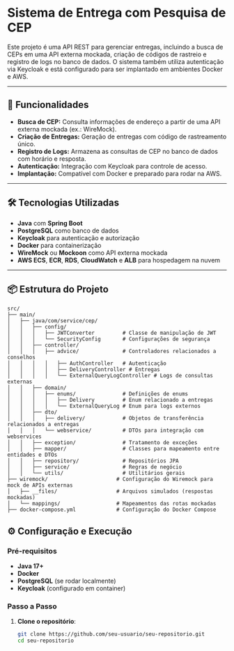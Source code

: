 # Sistema de Entrega com Pesquisa de CEP

Este projeto é uma API REST para gerenciar entregas, incluindo a busca de CEPs em uma API externa mockada, criação de códigos de rastreio e registro de logs no banco de dados. O sistema também utiliza autenticação via Keycloak e está configurado para ser implantado em ambientes Docker e AWS.

---

## 🚀 Funcionalidades

- **Busca de CEP:** Consulta informações de endereço a partir de uma API externa mockada (ex.: WireMock).
- **Criação de Entregas:** Geração de entregas com código de rastreamento único.
- **Registro de Logs:** Armazena as consultas de CEP no banco de dados com horário e resposta.
- **Autenticação:** Integração com Keycloak para controle de acesso.
- **Implantação:** Compatível com Docker e preparado para rodar na AWS.

---

## 🛠️ Tecnologias Utilizadas

- **Java** com **Spring Boot**
- **PostgreSQL** como banco de dados
- **Keycloak** para autenticação e autorização
- **Docker** para containerização
- **WireMock** ou **Mockoon** como API externa mockada
- **AWS ECS**, **ECR**, **RDS**, **CloudWatch** e **ALB** para hospedagem na nuvem

---

## 📦 Estrutura do Projeto
```
src/
├── main/
│   ├── java/com/service/cep/
│   │   ├── config/
│   │   │   ├── JWTConverter         # Classe de manipulação de JWT
│   │   │   └── SecurityConfig       # Configurações de segurança
│   │   ├── controller/
│   │   │   ├── advice/              # Controladores relacionados a conselhos
│   │   │   │   ├── AuthController   # Autenticação
│   │   │   │   ├── DeliveryController # Entregas
│   │   │   │   └── ExternalQueryLogController # Logs de consultas externas
│   │   ├── domain/
│   │   │   ├── enums/               # Definições de enums
│   │   │   │   ├── Delivery         # Enum relacionado a entregas
│   │   │   │   └── ExternalQueryLog # Enum para logs externos
│   │   ├── dto/
│   │   │   ├── delivery/            # Objetos de transferência relacionados a entregas
│   │   │   └── webservice/          # DTOs para integração com webservices
│   │   ├── exception/               # Tratamento de exceções
│   │   ├── mapper/                  # Classes para mapeamento entre entidades e DTOs
│   │   ├── repository/              # Repositórios JPA
│   │   ├── service/                 # Regras de negócio
│   │   └── utils/                   # Utilitários gerais
├── wiremock/                      # Configuração do Wiremock para mock de APIs externas
│   ├── __files/                   # Arquivos simulados (respostas mockadas)
│   └── mappings/                  # Mapeamentos das rotas mockadas
├── docker-compose.yml             # Configuração do Docker Compose

```

## ⚙️ Configuração e Execução

### Pré-requisitos

- **Java 17+**
- **Docker**
- **PostgreSQL** (se rodar localmente)
- **Keycloak** (configurado em container)

### Passo a Passo

1. **Clone o repositório**:
   ```bash
   git clone https://github.com/seu-usuario/seu-repositorio.git
   cd seu-repositorio